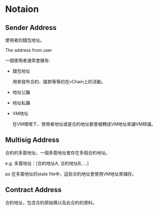 # Notaion

## Sender Address

使用者的錢包地址。

The address from user

一個使用者通常會擁有:

* 錢包地址

    用來發布合約、匯款等等的在vChain上的活動。

* 地址公鑰
* 地址私鑰
* VM地址

    在VM環境下，使用者地址或是合約地址都會被轉成VM地址來讓VM辨識。

## Multisig Address

合約的多簽地址，一個多簽地址會存在多個合約地址。

e.g. 多簽地址：[合約地址A, 合約地址B, ...]

ps 在多簽地址的state file中，這些合約地址會使用VM地址來儲存。

## Contract Address

合約地址，包含合約原始碼以及此合約的資料。

